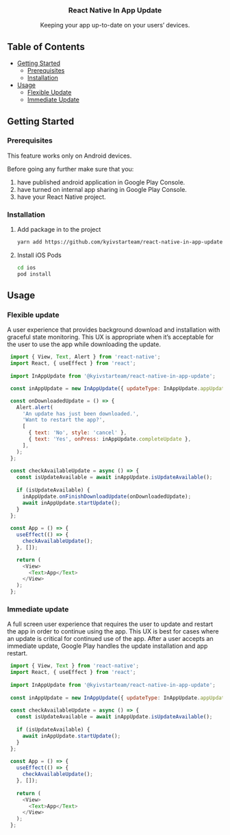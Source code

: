 <p align="center">
  <h3 align="center">React Native In App Update</h3>

  <p align="center">
    Keeping your app up-to-date on your users’ devices.
  </p>
</p>

## Table of Contents

* [Getting Started](#getting-started)
  * [Prerequisites](#prerequisites)
  * [Installation](#installation)
* [Usage](#usage)
    * [Flexible Update](#flexible-update)
    * [Immediate Update](#immediate-update)
  
## Getting Started 

### Prerequisites
This feature works only on Android devices.

Before going any further make sure that you:
1. have published android application in Google Play Console.
2. have turned on internal app sharing in Google Play Console.
3. have your React Native project.

### Installation

1.  Add package in to the project
    ```sh
    yarn add https://github.com/kyivstarteam/react-native-in-app-update.git
     ```
2. Install iOS Pods
     ```sh
     cd ios
     pod install
     ```

## Usage

### Flexible update
    
   A user experience that provides background download and installation with graceful state monitoring. 
   This UX is appropriate when it’s acceptable for the user to use the app while downloading the update.
   
   ```js
    import { View, Text, Alert } from 'react-native';
    import React, { useEffect } from 'react';
    
    import InAppUpdate from '@kyivstarteam/react-native-in-app-update';

    const inAppUpdate = new InAppUpdate({ updateType: InAppUpdate.appUpdateType.FLEXIBLE });
  
    const onDownloadedUpdate = () => {
      Alert.alert(
        'An update has just been downloaded.',
        'Want to restart the app?',
        [
          { text: 'No', style: 'cancel' },
          { text: 'Yes', onPress: inAppUpdate.completeUpdate },
        ],
      );
    };
    
    const checkAvailableUpdate = async () => {
      const isUpdateAvailable = await inAppUpdate.isUpdateAvailable();
    
      if (isUpdateAvailable) {
        inAppUpdate.onFinishDownloadUpdate(onDownloadedUpdate);
        await inAppUpdate.startUpdate();
      }
    };
    
    const App = () => {
      useEffect(() => {
        checkAvailableUpdate();
      }, []);

      return (
        <View>
          <Text>App</Text>
        </View>
      );
    };
   ``` 

### Immediate update

A full screen user experience that requires the user to update and restart the app in order to continue
using the app. This UX is best for cases where an update is critical for continued use of the app. 
After a user accepts an immediate update, Google Play handles the update installation and app restart.
   
   ```js
    import { View, Text } from 'react-native';
    import React, { useEffect } from 'react';
    
    import InAppUpdate from '@kyivstarteam/react-native-in-app-update';
    
    const inAppUpdate = new InAppUpdate({ updateType: InAppUpdate.appUpdateType.IMMEDIATE });
    
    const checkAvailableUpdate = async () => {
      const isUpdateAvailable = await inAppUpdate.isUpdateAvailable();
    
      if (isUpdateAvailable) {
        await inAppUpdate.startUpdate();
      }
    };
    
    const App = () => {
      useEffect(() => {
        checkAvailableUpdate();
      }, []);
    
      return (
        <View>
          <Text>App</Text>
        </View>
      );
    };
   ``` 

